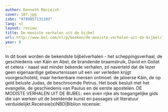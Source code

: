 ```yaml
---
author: Kenneth MacLeish
cover: 107.jpg
isbn: "9789057131103"
lang: nl
layout: review
title: De mooiste verhalen uit de bijbel
url: http://www.bol.com/nl/p/boeken/de-mooiste-verhalen-uit-de-bijbel/1001004001543110/index.html
year: 0
---
```


In dit boek worden de bekendste bijbelverhalen - het scheppingsverhaal, de geschiedenis van Käin en Abel, de brandende braamstruik, David en Goliat et cetera - naast wat minder bekende verhalen, zó naverteld dat de lezer geen eigenaardige gebeurtenissen uit een ver verleden krijgt voorgeschoteld, maar herkenbare mensen ontmoet: de jaloerse Käin, de op geld beluste Judas, de beschroomde Petrus. Het boek besluit met het evangelie, de geschiedenis van Paulus en de eerste apostelen. DE MOOISTE VERHALEN UIT DE BIJBEL: een even rijke als toegangelijke gids die van werken uit de beeldende kunst en passages uit literatuur verduidelijkt.Recensie(s)NBD|Biblion recensie:

